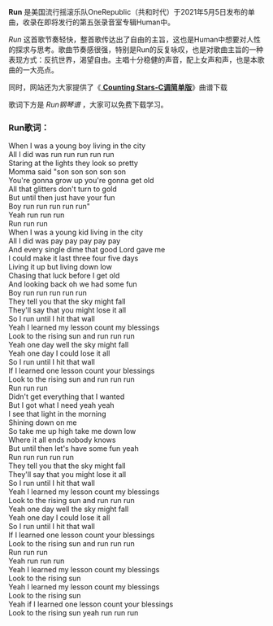 

**Run** 是美国流行摇滚乐队OneRepublic（共和时代）于2021年5月5日发布的单曲，收录在即将发行的第五张录音室专辑Human中。

_Run_
这首歌节奏轻快，整首歌传达出了自由的主旨，这也是Human中想要对人性的探求与思考。歌曲节奏感很强，特别是Run的反复咏叹，也是对歌曲主旨的一种表现方式：反抗世界，渴望自由。主唱十分稳健的声音，配上女声和声，也是本歌曲的一大亮点。

同时，网站还为大家提供了《[ **Counting Stars-C调简单版**](Music-12558-Counting-Stars-C调简单版.html
"Counting Stars-C调简单版")》曲谱下载

歌词下方是 _Run钢琴谱_ ，大家可以免费下载学习。

### Run歌词：

When I was a young boy living in the city  
All I did was run run run run run  
Staring at the lights they look so pretty  
Momma said "son son son son son  
You're gonna grow up you're gonna get old  
All that glitters don't turn to gold  
But until then just have your fun  
Boy run run run run run"  
Yeah run run run  
Run run run  
When I was a young kid living in the city  
All I did was pay pay pay pay pay  
And every single dime that good Lord gave me  
I could make it last three four five days  
Living it up but living down low  
Chasing that luck before I get old  
And looking back oh we had some fun  
Boy run run run run run  
They tell you that the sky might fall  
They'll say that you might lose it all  
So I run until I hit that wall  
Yeah I learned my lesson count my blessings  
Look to the rising sun and run run run  
Yeah one day well the sky might fall  
Yeah one day I could lose it all  
So I run until I hit that wall  
If I learned one lesson count your blessings  
Look to the rising sun and run run run  
Run run run  
Didn't get everything that I wanted  
But I got what I need yeah yeah  
I see that light in the morning  
Shining down on me  
So take me up high take me down low  
Where it all ends nobody knows  
But until then let's have some fun yeah  
Run run run run run  
They tell you that the sky might fall  
They'll say that you might lose it all  
So I run until I hit that wall  
Yeah I learned my lesson count my blessings  
Look to the rising sun and run run run  
Yeah one day well the sky might fall  
Yeah one day I could lose it all  
So I run until I hit that wall  
If I learned one lesson count your blessings  
Look to the rising sun and run run run  
Run run run  
Yeah run run run  
Yeah I learned my lesson count my blessings  
Look to the rising sun  
Yeah I learned my lesson count my blessings  
Look to the rising sun  
Yeah if I learned one lesson count your blessings  
Look to the rising sun yeah run run run

